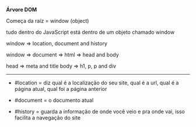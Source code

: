**Árvore DOM**

Começa da raíz = window (object)

tudo dentro do JavaScript está dentro de um objeto chamado window

window => location, document and history

window => document => html => head and body

head => meta and title
body => h1, p, p and div

------------------------------------
- #location = diz qual é a localização do seu site, qual é a url, qual é a página atual, qual foi a página anterior

- #document = o documento atual

- #history = guarda a informação de onde você veio e pra onde vai, isso facilita a navegação do site
